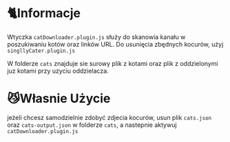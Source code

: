 # 🐈Informacje

Wtyczka `catDownloader.plugin.js` służy do skanowia kanału w poszukiwaniu kotów oraz linków URL. Do usunięcia zbędnych kocurów, użyj `singllyCater.plugin.js`

W folderze `cats` znajduje sie surowy plik z kotami oraz plik z oddzielonymi juz kotami przy uzyciu oddzielacza.



# 😼Własnie Użycie

jeżeli chcesz samodzielnie zdobyć zdjecia kocurów, usun plik `cats.json` oraz `cats-output.json` w folderze `cats`, a nastepnie aktywuj `catDownloader.plugin.js`


